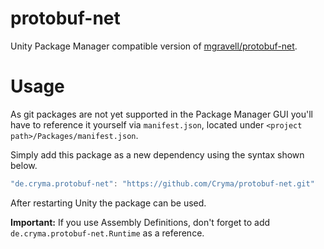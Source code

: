 # protobuf-net 

Unity Package Manager compatible version of [mgravell/protobuf-net](https://github.com/mgravell/protobuf-net).

# Usage

As git packages are not yet supported in the Package Manager GUI you'll have to reference it yourself via `manifest.json`, located under `<project path>/Packages/manifest.json`.

Simply add this package as a new dependency using the syntax shown below.
```js
"de.cryma.protobuf-net": "https://github.com/Cryma/protobuf-net.git"
```

After restarting Unity the package can be used.

**Important:** If you use Assembly Definitions, don't forget to add `de.cryma.protobuf-net.Runtime` as a reference.
